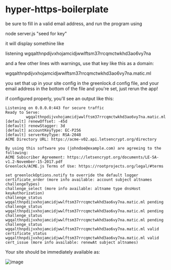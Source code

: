 # hyper-https-boilerplate

be sure to fill in a valid email address, and run the program using

node server.js "seed for key"

it will display somethine like

listening wgqalthnpdijvxhojamcidjwwlftsm37rrcqmctwkhd3ao6vy7na

and a few other lines with warnings, use that key like this as a domain:

wgqalthnpdijvxhojamcidjwwlftsm37rrcqmctwkhd3ao6vy7na.matic.ml

you set that up in your site config in the greenlock.d config file, and your email address in the bottom of the file and you're set, just rerun the app!

if configured properly, you'll see an output like this:

```Listening on 0.0.0.0:80 for ACME challenges, and redirecting to HTTPS
Listening on 0.0.0.0:443 for secure traffic
Ready to Serve:
         wgqalthnpdijvxhojamcidjwwlftsm37rrcqmctwkhd3ao6vy7na.matic.ml
[default] renewOffset: -45d
[default] renewStagger: 3d
[default] accountKeyType: EC-P256
[default] serverKeyType: RSA-2048
ACME Directory URL: https://acme-v02.api.letsencrypt.org/directory

By using this software you (johndoe@example.com) are agreeing to the following:
ACME Subscriber Agreement: https://letsencrypt.org/documents/LE-SA-v1.2-November-15-2017.pdf
Greenlock/ACME.js Terms of Use: https://rootprojects.org/legal/#terms

set greenlockOptions.notify to override the default logger
certificate_order (more info available: account subject altnames challengeTypes)
challenge_select (more info available: altname type dnsHost keyAuthorization)
challenge_status wgqalthnpdijvxhojamcidjwwlftsm37rrcqmctwkhd3ao6vy7na.matic.ml pending
challenge_status wgqalthnpdijvxhojamcidjwwlftsm37rrcqmctwkhd3ao6vy7na.matic.ml pending
challenge_status wgqalthnpdijvxhojamcidjwwlftsm37rrcqmctwkhd3ao6vy7na.matic.ml pending
challenge_status wgqalthnpdijvxhojamcidjwwlftsm37rrcqmctwkhd3ao6vy7na.matic.ml valid
certificate_status wgqalthnpdijvxhojamcidjwwlftsm37rrcqmctwkhd3ao6vy7na.matic.ml valid
cert_issue (more info available: renewAt subject altnames)
```
Your site should be immediately available as:

![image](https://user-images.githubusercontent.com/657315/164029547-09a2da9c-2a73-477d-82f7-52a95e7d5d29.png)


